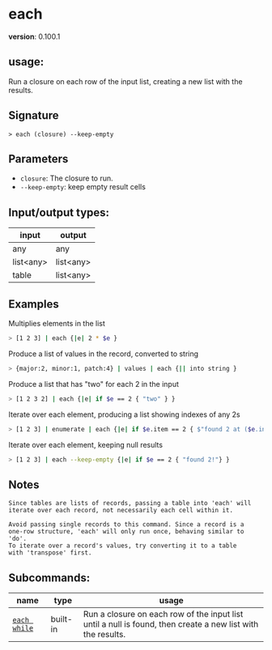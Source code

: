 # each

**version**: 0.100.1

## **usage**:

Run a closure on each row of the input list, creating a new list with the results.

## Signature

`> each (closure) --keep-empty`

## Parameters

- `closure`: The closure to run.
- `--keep-empty`: keep empty result cells

## Input/output types:

| input       | output      |
| ----------- | ----------- |
| any         | any         |
| list\<any\> | list\<any\> |
| table       | list\<any\> |

## Examples

Multiplies elements in the list

```bash
> [1 2 3] | each {|e| 2 * $e }
```

Produce a list of values in the record, converted to string

```bash
> {major:2, minor:1, patch:4} | values | each {|| into string }
```

Produce a list that has "two" for each 2 in the input

```bash
> [1 2 3 2] | each {|e| if $e == 2 { "two" } }
```

Iterate over each element, producing a list showing indexes of any 2s

```bash
> [1 2 3] | enumerate | each {|e| if $e.item == 2 { $"found 2 at ($e.index)!"} }
```

Iterate over each element, keeping null results

```bash
> [1 2 3] | each --keep-empty {|e| if $e == 2 { "found 2!"} }
```

## Notes

```text
Since tables are lists of records, passing a table into 'each' will
iterate over each record, not necessarily each cell within it.

Avoid passing single records to this command. Since a record is a
one-row structure, 'each' will only run once, behaving similar to 'do'.
To iterate over a record's values, try converting it to a table
with 'transpose' first.
```

## Subcommands:

| name                                         | type     | usage                                                                                                       |
| -------------------------------------------- | -------- | ----------------------------------------------------------------------------------------------------------- |
| [`each while`](/commands/docs/each_while.md) | built-in | Run a closure on each row of the input list until a null is found, then create a new list with the results. |
